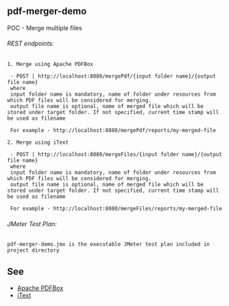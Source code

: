 ## pdf-merger-demo

POC - Merge multiple files

###### REST endpoints:
```
1. Merge using Apache PDFBox

 - POST | http://localhost:8080/mergePdf/{input folder name}/{output file name}
 where
 input folder name is mandatory, name of folder under resources from which PDF files will be considered for merging.
 output file name is optional, name of merged file which will be stored under target folder. If not specified, current time stamp will be used as filename
 
 For example - http://localhost:8080/mergePdf/reports/my-merged-file
		
2. Merge using iText

 - POST | http://localhost:8080/mergeFiles/{input folder name}/{output file name}
 where
 input folder name is mandatory, name of folder under resources from which PDF files will be considered for merging.
 output file name is optional, name of merged file which will be stored under target folder. If not specified, current time stamp will be used as filename
 
 For example - http://localhost:8080/mergeFiles/reports/my-merged-file
```

###### JMeter Test Plan:
```
pdf-merger-demo.jmx is the executable JMeter test plan included in project directory
```

## See

* [Apache PDFBox](https://pdfbox.apache.org/)
* [iText](https://itextpdf.com/)